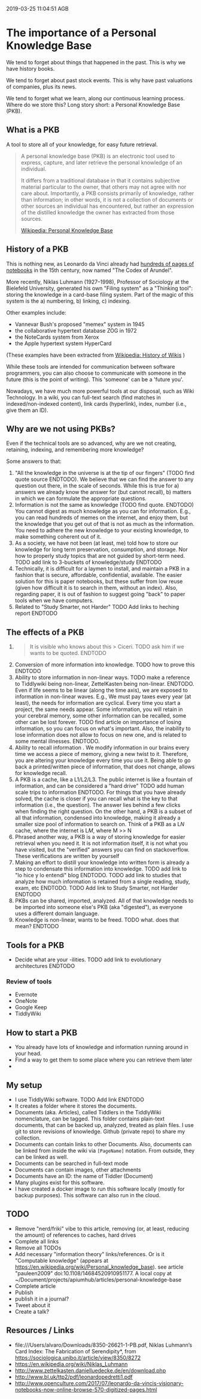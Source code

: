 2019-03-25 11:04:51 AGB

# The importance of a Personal Knowledge Base

We tend to forget about things that happened in the past. This is why we have history books.

We tend to forget about past stock events. This is why have past valuations of companies, plus its news.

We tend to forget what we learn, along our continuous learning process. Where do we store this? Long story short: a Personal Knowledge Base (PKB).

## What is a PKB

A tool to store all of your knowledge, for easy future retrieval. 

> A personal knowledge base (PKB) is an electronic tool used to express, capture, and later retrieve the personal knowledge of an individual.
>
> It differs from a traditional database in that it contains subjective material particular to the owner, that others may not agree with nor care about. Importantly, a PKB consists primarily of knowledge, rather than information; in other words, it is not a collection of documents or other sources an individual has encountered, but rather an expression of the distilled knowledge the owner has extracted from those sources.
>
> [Wikipedia: Personal Knowledge Base](https://en.wikipedia.org/wiki/Personal_knowledge_base)

## History of a PKB

This is nothing new, as Leonardo da Vinci already had [hundreds of pages of notebooks](http://www.openculture.com/2017/07/leonardo-da-vincis-visionary-notebooks-now-online-browse-570-digitized-pages.html) in the 15th century, now named "The Codex of Arundel".

More recently, Niklas Luhmann (1927–1998), Professor of Sociology at the Bielefeld University, generated his own "Filing system" as a "Thinking tool": storing the knowledge in a card-base filing system. Part of the magic of this system is the a) numbering, b) linking, c) indexing.

Other examples include:

  - Vannevar Bush's proposed "memex" system in 1945
  - the collaborative hypertext database ZOG in 1972
  - the NoteCards system from Xerox
  - the Apple hypertext system HyperCard

(These examples have been extracted from [Wikipedia: History of Wikis](https://en.wikipedia.org/wiki/History_of_wikis) )

While these tools are intended for communication between software programmers, you can also choose to communicate with someone in the  future (this is the point of writing). This 'someone' can be a 'future you'.

Nowadays, we have much more powerful tools at our disposal, such as Wiki Technology. In a wiki, you can full-text search (find matches in indexed/non-indexed content), link cards (hyperlink), index, number (i.e., give them an ID).

## Why are we not using PKBs?

Even if the technical tools are so advanced, why are we not creating, retaining, indexing, and remembering more knowledge? 

Some answers to that:

  1. "All the knowledge in the universe is at the tip of our fingers" (TODO find quote source ENDTODO). We believe that we can find the answer to any question out there, in the scale of seconds. While this is true for a) answers we already know the answer for (but cannot recall), b) matters in which we can formulate the appropriate questions.
  1. Information is not the same as knowledge (TODO find quote. ENDTODO) You cannot digest as much knowledge as you can for information. E.g., you can read hundreds of memes on the internet, and enjoy them, but the knowledge that you get out of that is not as much as the information. You need to adhere the new knowledge to your existing knowledge, to make something coherent out of it.
  1. As a society, we have not been (at least, me) told how to store our knowledge for long term preservation, consumption, and storage. Nor how to properly study topics that are not guided by short-term need. TODO add link to 3-buckets of knowledge/study ENDTODO
  1. Technically, it is difficult for a laymen to install, and maintain a PKB in a fashion that is secure, affordable, confidential, available. The easier solution for this is paper notebooks, but these suffer from low reuse (given how difficult it is to search in them, without an index). Also, regarding paper, it is out of fashion to suggest going "back" to paper tools when we have computers.
  1. Related to "Study Smarter, not Harder" TODO Add links to heching report ENDTODO

## The effects of a PKB

  1. > It is visible who knows about this > Ciceri. TODO ask him if we wants to be quoted. ENDTODO
  1. Conversion of more information into knowledge. TODO how to prove this ENDTODO
  1. Ability to store information in non-linear ways. TODO make a reference to Tiddlywiki being non-linear, ZettelKasten being non-linear. ENDTODO. Even if life seems to be linear (along the time axis), we are exposed to information in non-linear waves. E.g., We must pay taxes every year (at least), the needs for information are cyclical. Every time you start a project, the same needs appear. Some information, you will retain in your cerebral memory, some other information can be recalled, some other can be lost forever. TODO find article on importance of losing information, so you can focus on what's important. Also, the inability to lose information does not allow to focus on new one, and is related to some mental illnesses. ENDTODO.
  1. Ability to recall information <de una manera fidel>. We modify information in our brains every time we access a piece of memory, giving a new twist to it. Therefore, you are altering your knowledge every time you use it. Being able to go back a printed/written piece of information, that does not change, allows for <fidel> knowledge recall.
  1. A PKB is a cache, like a L1/L2/L3. The public internet is like a fountain of information, and can be considered a "hard drive" TODO add human scale trips to information ENDTODO. For things that you have already solved, the cache is closer if you can recall what is the key to that information (i.e., the question). The answer lies behind a few clicks when finding the right question. On the other hand, a PKB is a subset of all that information, condensed into knowledge, making it already a smaller size pool of information to search on. Think of a PKB as a L$N$ cache, where the internet is L$M$, where M >> N
  1. Phrased another way, a PKB is a way of storing knowledge for easier retrieval when you need it. It is not information itself, it is not what you have visited, but the "verified" answers you can find on stackoverflow. These verifications are written by yourself
  1. Making an effort to distill your knowledge into written form is already a step to condensate this information into knowledge. TODO add link to "lo hice y lo entendí" blog ENDTODO. TODO add link to studies that analyze how much information is retained from a single reading, study, exam, etc ENDTODO. TODO Add link to Study Smarter, not Harder ENDTODO
  1. PKBs can be shared, imported, analyzed. All of that knowledge needs to be imported into someone else's PKB (aka "digested"), as everyone uses a different domain language.
  1. Knowledge is non-linear, wants to be freed. TODO what. does that mean? ENDTODO

## Tools for a PKB

  - Decide what are your -ilities. TODO add link to evolutionary architectures ENDTODO


### Review of tools

  - Evernote
  - OneNote
  - Google Keep
  - TiddlyWiki

## How to start a PKB

  - You already have lots of knowledge and information running around in your head.
  - Find a way to get them to some place where you can retrieve them later
  -

## My setup

  - I use TiddlyWiki software. TODO Add link ENDTODO
  - It creates a folder where it stores the documents.
  - Documents (aka. Articles), called Tiddlers in the TiddlyWiki nomenclature, can be tagged. This folder contains plain-text documents, that can be backed up, analyzed, treated as plain files. I use git to store revisions of knowledge. Github (private repo) to share my collection.
  - Documents can contain links to other Documents. Also, documents can be linked from inside the wiki via `[PageName]` notation. From outside, they can be linked as well.
  - Documents can be searched in full-text mode
  - Documents can contain images, other attachments
  - Documents have an ID: the name of Tiddler (Document)
  - Many plugins exist for this software.
  - I have created a docker image to run this software locally (mostly for backup purposes). This software can also run in the cloud.


## TODO

 - Remove "nerd/friki" vibe to this article, removing (or, at least, reducing the amount) of references to caches, hard drives
 - Complete all links
 - Remove all TODOs
 - Add necessary "information theory" links/references. Or is it "Computable knowledge" (appears at https://en.wikipedia.org/wiki/Personal_knowledge_base). see article "pauleen2009" doi:10.1108/14684520910951177. A local copy at ~/Document/projects/apiumhub/articles/personal-knowledge-base
 - Complete article
 - Publish
 - publish it in a journal?
 - Tweet about it
 - Create a talk?

## Resources / Links

 - file:///Users/alvaro/Downloads/8350-26621-1-PB.pdf, Niklas Luhmann’s Card Index: The Fabrication of Serendipity*, from https://sociologica.unibo.it/article/view/8350/8272
 - https://en.wikipedia.org/wiki/Niklas_Luhmann
 - http://www.zettelkasten.danielluedecke.de/en/download.php
 - http://www.bl.uk/ttp2/pdf/leonardopedretti1.pdf
  - http://www.openculture.com/2017/07/leonardo-da-vincis-visionary-notebooks-now-online-browse-570-digitized-pages.html



